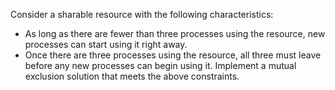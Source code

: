 Consider a sharable resource with the following characteristics:
* As long as there are fewer than three processes using the resource, new processes can start using it right away.
* Once there are three processes using the resource, all three must leave before any new processes can begin using it.
Implement a mutual exclusion solution that meets the above constraints.